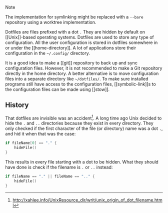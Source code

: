 > [!NOTE]
> The implementation for symlinking might be replaced with a `--bare` repository using a worktree implementation.

Dotfiles are files prefixed with a dot `.`
They are hidden by default on [[Unix]]-based operating systems.
Dotfiles are used to store any type of configuration.
All the user configuration is stored in dotfiles somewhere in or under the [[home-directory]].
A lot of applications store their configuration in the `~/.config/` directory.

It is a good idea to make a [[git]] repository to back up and sync configuration files.
However, it is not recommended to make a Git repository directly in the home directory.
A better alternative is to move configuration files into a separate directory like `~/dotfiles/`.
To make sure installed programs still have access to the configuration files, [[symbolic-link]]s to the configuration files can be made using [[stow]].

## History
That dotfiles are invisible was an accident[^1].
A long time ago Unix decided to hide the `.` and `..` directories because they exist in every directory.
They only checked if the first character of the file (or directory) name was a dot `.`, and hid it when that was the case:
```go
if fileName[0] == "." {
    hideFile()
}
```

This results in every file starting with a dot to be hidden.
What they should have done is check if the filename is `.` or `..` instead:
```go
if fileName == "." || fileName == ".." {
    hideFile()
}
```

[^1]: http://xahlee.info/UnixResource_dir/writ/unix_origin_of_dot_filename.html
